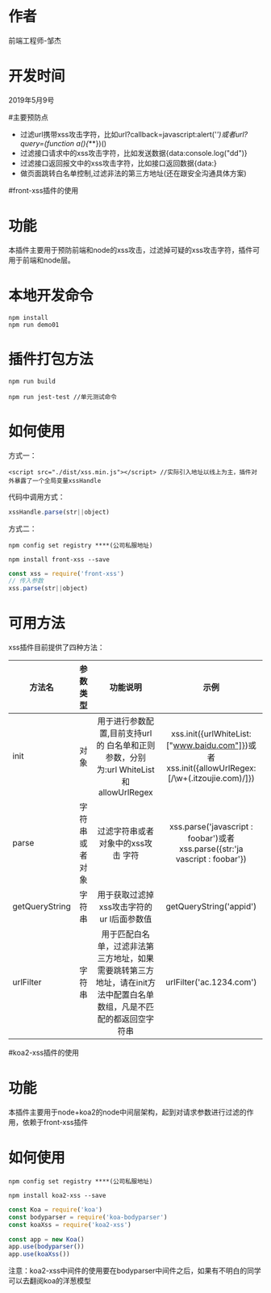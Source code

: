 # 作者
前端工程师-邹杰

# 开发时间
2019年5月9号


#主要预防点

 - 过滤url携带xss攻击字符，比如url?callback=javascript:alert('*')或者url?query=(function a(){***})()
 - 过滤接口请求中的xss攻击字符，比如发送数据{data:console.log("dd")}
 - 过滤接口返回报文中的xss攻击字符，比如接口返回数据{data:<script type="text/javascript">****</script>}
 - 做页面跳转白名单控制,过滤非法的第三方地址(还在跟安全沟通具体方案)

#front-xss插件的使用

# 功能

本插件主要用于预防前端和node的xss攻击，过滤掉可疑的xss攻击字符，插件可用于前端和node层。

# 本地开发命令

```
npm install
npm run demo01
```


# 插件打包方法

```
npm run build 

npm run jest-test //单元测试命令

```

# 如何使用

方式一：

```
<script src="./dist/xss.min.js"></script> //实际引入地址以线上为主，插件对外暴露了一个全局变量xssHandle
```

代码中调用方式：

```js
xssHandle.parse(str||object)
```


方式二：

```
npm config set registry ****(公司私服地址)

npm install front-xss --save
```

```js
const xss = require('front-xss')
// 传入参数
xss.parse(str||object)
```


# 可用方法

xss插件目前提供了四种方法：

| 方法名          | 参数类型     |  功能说明  |  示例  |
| ------------   | --------:   | :-------: | :----: |
| init           | 对象         |用于进行参数配置,目前支持url的 白名单和正则参数，分别为:url WhiteList和allowUrlRegex|  xss.init({urlWhiteList:["www.baidu.com"]})或者xss.init({allowUrlRegex:[/\w+(\.itzoujie\.com)/]}) |
| parse          | 字符串或者对象 |过滤字符串或者对象中的xss攻击 字符 | xss.parse('javascript : foobar')或者xss.parse({str:'ja vascript : foobar'}) |
| getQueryString | 字符串    | 用于获取过滤掉xss攻击字符的ur l后面参数值 |  getQueryString('appid') |
| urlFilter      | 字符串    |  用于匹配白名单，过滤非法第三方地址，如果需要跳转第三方 地址，请在init方法中配置白名单 数组，凡是不匹配的都返回空字 符串 | urlFilter('ac.1234.com') |


#koa2-xss插件的使用


# 功能

本插件主要用于node+koa2的node中间层架构，起到对请求参数进行过滤的作用，依赖于front-xss插件


# 如何使用


```
npm config set registry ****(公司私服地址)

npm install koa2-xss --save
```


```js
const Koa = require('koa')
const bodyparser = require('koa-bodyparser')
const koaXss = require('koa2-xss')

const app = new Koa()
app.use(bodyparser())
app.use(koaXss())
```
注意：koa2-xss中间件的使用要在bodyparser中间件之后，如果有不明白的同学可以去翻阅koa的洋葱模型






